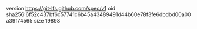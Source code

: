 version https://git-lfs.github.com/spec/v1
oid sha256:6f52c437bf6c57741c6b45a43489491d44b60e78f3fe6dbdbd00a00a39f74565
size 19898
